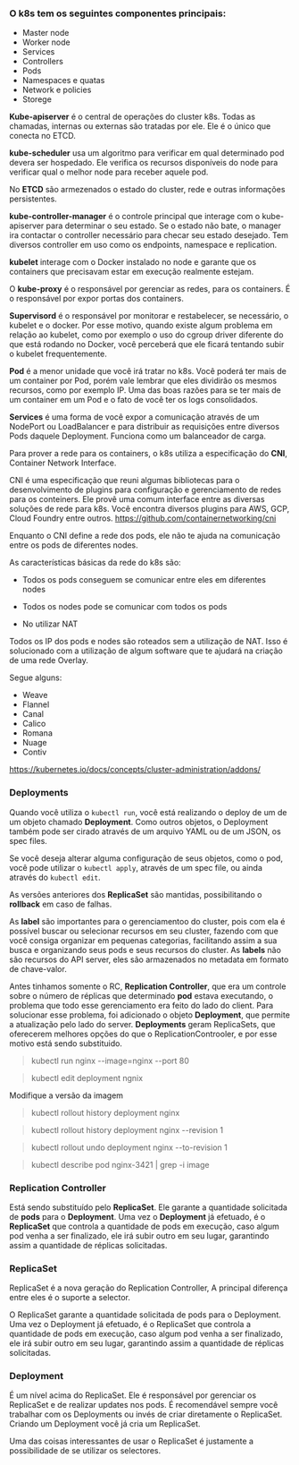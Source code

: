 ### O k8s tem os seguintes componentes principais:

* Master node
* Worker node
* Services
* Controllers
* Pods
* Namespaces e quatas
* Network e policies
* Storege

**Kube-apiserver** é o central de operações do cluster k8s. Todas as chamadas, internas ou externas são tratadas por ele. Ele é o único que conecta no ETCD.

**kube-scheduler** usa um algoritmo para verificar em qual determinado pod devera ser hospedado. Ele verifica os recursos disponíveis  do node para verificar qual o melhor node para receber aquele pod.

No **ETCD** são armezenados o estado do cluster, rede e outras informações persistentes.

**kube-controller-manager** é o controle principal que interage com o kube-apiserver para determinar o seu estado. Se o estado não bate, o manager ira contactar o controller necessário para checar seu estado desejado. Tem diversos controller em uso como os endpoints, namespace e replication.

**kubelet** interage com o Docker instalado no node e garante que os containers que precisavam estar em execução realmente estejam.

O **kube-proxy** é o responsável por gerenciar as redes, para os containers. É o responsável por expor portas dos containers.

**Supervisord** é o responsável por monitorar e restabelecer, se necessário, o kubelet e o docker. Por esse motivo, quando existe algum problema em relação ao kubelet, como por exemplo o uso do cgroup driver diferente do que está rodando no Docker, você perceberá que ele ficará tentando subir o kubelet frequentemente.

**Pod** é a menor unidade que você irá tratar no k8s. Você poderá ter mais de um container por Pod, porém vale lembrar que eles dividirão os mesmos recursos, como por exemplo IP. Uma das boas razões para se ter mais de um container em um Pod e o fato de você ter os logs consolidados.

**Services** é uma forma de você expor a comunicação através de um NodePort ou LoadBalancer e para distribuir as requisições entre diversos Pods daquele Deployment. Funciona como um balanceador de carga.

Para prover a rede para os containers, o k8s utiliza a especificação do **CNI**, Container Network Interface.

CNI é uma especificação que reuni algumas bibliotecas para o desenvolvimento de plugins para configuração e gerenciamento de redes para os conteiners. Ele provê uma comum interface entre as diversas soluções de rede para k8s. Você encontra diversos plugins para AWS, GCP, Cloud Foundry entre outros. https://github.com/containernetworking/cni

Enquanto o CNI define a rede dos pods, ele não te ajuda na comunicação entre os pods de diferentes nodes.

As características básicas da rede do k8s são:

* Todos os pods conseguem se comunicar entre eles em diferentes nodes

* Todos os nodes pode se comunicar com todos os pods

* No utilizar NAT

Todos os IP dos pods e nodes são roteados sem a utilização de NAT. Isso é solucionado com a utilização de algum software que te ajudará na criação de uma rede Overlay.

Segue alguns:

* Weave
* Flannel
* Canal
* Calico
* Romana
* Nuage
* Contiv

https://kubernetes.io/docs/concepts/cluster-administration/addons/


### Deployments

Quando você utiliza o `kubectl run`, você está realizando o deploy de um de um objeto chamado **Deployment**. Como outros objetos, o Deployment também pode ser cirado através de um arquivo YAML ou de um JSON, os spec files.

Se você deseja  alterar alguma configuração de seus objetos, como o pod, você pode utilizar o `kubectl apply`, através de um spec file, ou ainda através do `kubectl edit`.

As versões anteriores dos **ReplicaSet** são mantidas, possibilitando o **rollback** em caso de falhas.

As **label** são importantes para o gerenciamentoo do cluster, pois com ela é possível buscar ou selecionar recursos em seu cluster, fazendo com que você consiga organizar em pequenas categorias, facilitando assim a sua busca e organizando seus pods e seus recursos do cluster. As **labels** não são recursos do API server, eles são armazenados no metadata em formato de chave-valor.

Antes tinhamos somente o RC, **Replication Controller**, que era um controle sobre o número de réplicas que determinado **pod** estava executando, o problema que todo esse gerenciamento era feito do lado do client. Para solucionar esse problema, foi adicionado o objeto **Deployment**, que permite a atualização pelo lado do server. **Deployments** geram ReplicaSets, que oferecerem melhores opções do que o ReplicationControoler, e por esse motivo está sendo substituido.


> kubectl run nginx --image=nginx --port 80

> kubectl edit deployment ngnix

Modifique a versão da imagem

> kubectl rollout history deployment nginx

> kubectl rollout history deployment nginx --revision 1

> kubectl rollout undo deployment nginx --to-revision 1

> kubectl describe pod nginx-3421 | grep -i image

### Replication Controller

Está sendo substituído pelo **ReplicaSet**. Ele garante a quantidade solicitada de **pods** para o **Deployment**. Uma vez o **Deployment** já efetuado, é o **ReplicaSet** que controla a quantidade de pods em execução, caso algum pod venha a ser finalizado, ele irá subir outro em seu lugar, garantindo assim a quantidade de réplicas solicitadas.

### ReplicaSet

ReplicaSet é a nova geração do Replication Controller, A principal diferença entre eles é o suporte a selector.

O ReplicaSet garante a quantidade solicitada de pods para o Deployment. Uma vez o Deployment já efetuado, é o ReplicaSet que controla a quantidade de pods em execução, caso algum pod venha a ser finalizado, ele irá subir outro em seu lugar, garantindo assim a quantidade de réplicas solicitadas.

### Deployment

É um nível acima do ReplicaSet. Ele é responsável por gerenciar os ReplicaSet e de realizar updates nos pods. É recomendável sempre você trabalhar com os Deployments ou invés de criar diretamente o ReplicaSet. Criando um Deployment você já cria um ReplicaSet.

Uma das coisas interessantes de usar o ReplicaSet é justamente a possibilidade de se utilizar os selectores.